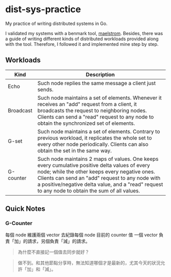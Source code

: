 # dist-sys-practice
My practice of writing distributed systems in Go.

I validated my systems with a benmark tool, [maelstrom](https://github.com/jepsen-io/maelstrom).
Besides, there was a guide of writing different kinds of distributed workloads provided along with the tool.
Therefore, I followed it and implemented mine step by step.

## Workloads
| Kind | Description |
| --- | --- |
| Echo | Such node replies the same message a client just sends. |
| Broadcast | Such node maintains a set of elements. Whenever it receives an "add" request from a client, it broadcasts the request to neighboring nodes. Clients can send a "read" request to any node to obtain the synchronized set of elements. |
| G-set | Such node maintains a set of elements. Contrary to previous workload, it replicates the whole set to every other node periodically. Clients can also obtain the set in the same way. |
| G-counter | Such node maintains 2 maps of values. One keeps every cumulative positive delta values of every node; while the other keeps every negative ones. Clients can send an "add" request to any node with a positive/negative delta value, and a "read" request to any node to obtain the sum of all values. |

## Quick Notes
### G-Counter

每個 node 維護兩個 vector 去紀錄每個 node 目前的 counter 值
一個 vector 負責「加」的請求，另個負責「減」的請求。

> 為什麼不直接記一個值去同步就好？
 
> 做不到。和其他節點分享時，無法知道哪個才是最新的，尤其今天的狀況允許「加」和「減」。
